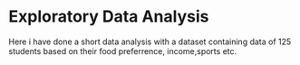 # Exploratory Data Analysis
Here i have done a short data analysis with a dataset containing data of 125 students based on their food preferrence, income,sports etc. 


